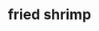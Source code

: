 ---
layout: smileys&emotion
title: fried shrimp
emoji: fried_shrimp
permalink: 🍤.html
image: assets/img/3moji/fried_shrimp.png
---